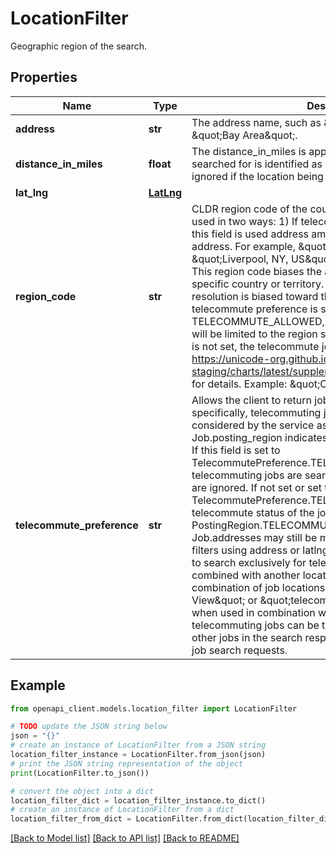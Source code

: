 # LocationFilter

Geographic region of the search.

## Properties

Name | Type | Description | Notes
------------ | ------------- | ------------- | -------------
**address** | **str** | The address name, such as \&quot;Mountain View\&quot; or \&quot;Bay Area\&quot;. | [optional] 
**distance_in_miles** | **float** | The distance_in_miles is applied when the location being searched for is identified as a city or smaller. This field is ignored if the location being searched for is a state or larger. | [optional] 
**lat_lng** | [**LatLng**](LatLng.md) |  | [optional] 
**region_code** | **str** | CLDR region code of the country/region. This field may be used in two ways: 1) If telecommute preference is not set, this field is used address ambiguity of the user-input address. For example, \&quot;Liverpool\&quot; may refer to \&quot;Liverpool, NY, US\&quot; or \&quot;Liverpool, UK\&quot;. This region code biases the address resolution toward a specific country or territory. If this field is not set, address resolution is biased toward the United States by default. 2) If telecommute preference is set to TELECOMMUTE_ALLOWED, the telecommute location filter will be limited to the region specified in this field. If this field is not set, the telecommute job locations will not be See https://unicode-org.github.io/cldr-staging/charts/latest/supplemental/territory_information.html for details. Example: \&quot;CH\&quot; for Switzerland. | [optional] 
**telecommute_preference** | **str** | Allows the client to return jobs without a set location, specifically, telecommuting jobs (telecommuting is considered by the service as a special location). Job.posting_region indicates if a job permits telecommuting. If this field is set to TelecommutePreference.TELECOMMUTE_ALLOWED, telecommuting jobs are searched, and address and lat_lng are ignored. If not set or set to TelecommutePreference.TELECOMMUTE_EXCLUDED, the telecommute status of the jobs is ignored. Jobs that have PostingRegion.TELECOMMUTE and have additional Job.addresses may still be matched based on other location filters using address or latlng. This filter can be used by itself to search exclusively for telecommuting jobs, or it can be combined with another location filter to search for a combination of job locations, such as \&quot;Mountain View\&quot; or \&quot;telecommuting\&quot; jobs. However, when used in combination with other location filters, telecommuting jobs can be treated as less relevant than other jobs in the search response. This field is only used for job search requests. | [optional] 

## Example

```python
from openapi_client.models.location_filter import LocationFilter

# TODO update the JSON string below
json = "{}"
# create an instance of LocationFilter from a JSON string
location_filter_instance = LocationFilter.from_json(json)
# print the JSON string representation of the object
print(LocationFilter.to_json())

# convert the object into a dict
location_filter_dict = location_filter_instance.to_dict()
# create an instance of LocationFilter from a dict
location_filter_from_dict = LocationFilter.from_dict(location_filter_dict)
```
[[Back to Model list]](../README.md#documentation-for-models) [[Back to API list]](../README.md#documentation-for-api-endpoints) [[Back to README]](../README.md)


